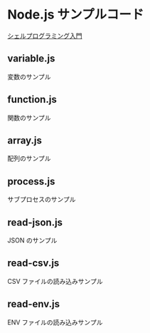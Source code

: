 # Node.js サンプルコード

[シェルプログラミング入門](https://docs.google.com/presentation/d/1lS4s8G0LdY4LtTCGOMshUJtzkL-7DtxHjKnrrNgC1is/edit?usp=sharing)

## variable.js

変数のサンプル

## function.js

関数のサンプル

## array.js

配列のサンプル

## process.js

サブプロセスのサンプル

## read-json.js

JSON のサンプル

## read-csv.js

CSV ファイルの読み込みサンプル

## read-env.js

ENV ファイルの読み込みサンプル
